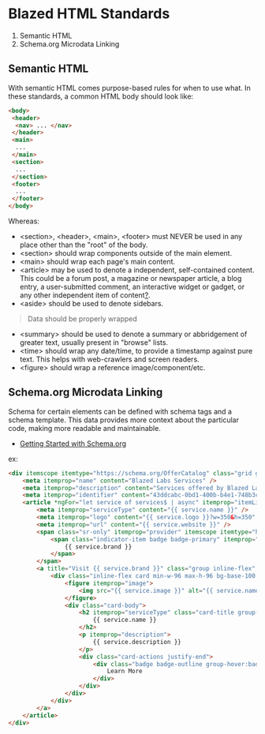 # Blazed HTML Standards
1. Semantic HTML
2. Schema.org Microdata Linking


## Semantic HTML
With semantic HTML comes purpose-based rules for when to use what. In these standards, a common HTML body should look like:
```html
<body>
 <header>
  <nav> ... </nav>
 </header>
 <main>
  ...
 </main>
 <section>
  ...
 </section>
 <footer>
  ...
 </footer>
</body>
```
Whereas:
* &lt;section>, &lt;header>, &lt;main>, &lt;footer> must NEVER be used in any place other than the "root" of the body.
* &lt;section> should wrap components outside of the main element.
* &lt;main> should wrap each page's main content.
* &lt;article> may be used to denote a independent, self-contained content. This could be a forum post, a magazine or newspaper article, a blog entry, a user-submitted comment, an interactive widget or gadget, or any other independent item of content[?](https://html.spec.whatwg.org/multipage/sections.html#the-article-element).
* &lt;aside> should be used to denote sidebars.

> Data should be properly wrapped

* &lt;summary> should be used to denote a summary or abbridgement of greater text, usually present in "browse" lists.
* &lt;time> should wrap any date/time, to provide a timestamp against pure text. This helps with web-crawlers and screen readers.
* &lt;figure> should wrap a reference image/component/etc.

## Schema.org Microdata Linking
Schema for certain elements can be defined with schema tags and a schema template. This data provides more context about the particular code, making more readable and maintainable.
- [Getting Started with Schema.org](https://schema.org/docs/gs.html)

ex:
```html
<div itemscope itemtype="https://schema.org/OfferCatalog" class="grid grid-cols-1 md:grid-cols-3 gap-5 px-5 lg:px-10 select-none">
    <meta itemprop="name" content="Blazed Labs Services" />
    <meta itemprop="description" content="Services offered by Blazed Labs LLC." />
    <meta itemprop="identifier" content="43ddcabc-0bd1-400b-b4e1-748b3cd37c2a"/>
    <article *ngFor="let service of services$ | async" itemprop="itemListElement" itemscope itemtype="https://schema.org/Service">
        <meta itemprop="serviceType" content="{{ service.name }}" />
        <meta itemprop="logo" content="{{ service.logo }}?w=350&h=350" />
        <meta itemprop="url" content="{{ service.website }}" />
        <span class="sr-only" itemprop="provider" itemscope itemtype="https://schema.org/LocalBusiness">
            <span class="indicator-item badge badge-primary" itemprop="name">
                {{ service.brand }}
            </span>
        </span>
        <a title="Visit {{ service.brand }}" class="group inline-flex" href="{{ service.website }}">
            <div class="inline-flex card min-w-96 max-h-96 bg-base-100 shadow-lg group-hover:shadow-xl">
                <figure itemprop="image">
                    <img src="{{ service.image }}" alt="{{ service.name }}" />
                </figure>
                <div class="card-body">
                    <h2 itemprop="serviceType" class="card-title group-hover:underline">
                        {{ service.name }}
                    </h2>
                    <p itemprop="description">
                        {{ service.description }}
                    </p>
                    <div class="card-actions justify-end">
                        <div class="badge badge-outline group-hover:badge-accent">
                            Learn More
                        </div> 
                    </div>
                </div>
            </div>
        </a>
    </article>
</div>
```